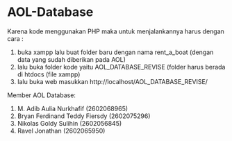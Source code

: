 # AOL-Database

Karena kode menggunakan PHP maka untuk menjalankannya harus dengan cara :

1. buka xampp lalu buat folder baru dengan nama rent_a_boat (dengan data yang sudah diberikan pada AOL)
2. lalu buka folder kode yaitu AOL_DATABASE_REVISE (folder harus berada di htdocs (file xampp)
3. lalu buka web masukkan http://localhost/AOL_DATABASE_REVISE/

Member AOL Database:
1. M. Adib Aulia Nurkhafif (2602068965)
2. Bryan Ferdinand Teddy Fiersdy (2602075296)
3. Nikolas Goldy Sulihin (2602056845)
4. Ravel Jonathan (2602065950)
